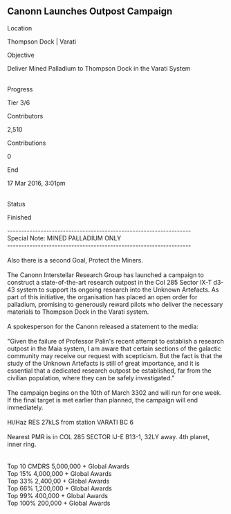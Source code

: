 ## Canonn Launches Outpost Campaign

Location

Thompson Dock \| Varati

Objective

Deliver Mined Palladium to Thompson Dock in the Varati System

\
Progress

Tier 3/6

Contributors

2,510

Contributions

0

End

17 Mar 2016, 3:01pm

\
Status

Finished

------------------------------------------------------------------\
Special Note: MINED PALLADIUM ONLY\
------------------------------------------------------------------\
\
Also there is a second Goal, Protect the Miners.\
\
The Canonn Interstellar Research Group has launched a campaign to
construct a state-of-the-art research outpost in the Col 285 Sector IX-T
d3-43 system to support its ongoing research into the Unknown Artefacts.
As part of this initiative, the organisation has placed an open order
for palladium, promising to generously reward pilots who deliver the
necessary materials to Thompson Dock in the Varati system.\
\
A spokesperson for the Canonn released a statement to the media:\
\
\"Given the failure of Professor Palin\'s recent attempt to establish a
research outpost in the Maia system, I am aware that certain sections of
the galactic community may receive our request with scepticism. But the
fact is that the study of the Unknown Artefacts is still of great
importance, and it is essential that a dedicated research outpost be
established, far from the civilian population, where they can be safely
investigated.\"\
\
The campaign begins on the 10th of March 3302 and will run for one week.
If the final target is met earlier than planned, the campaign will end
immediately.\
\
Hi/Haz RES 27kLS from station VARATI BC 6\
\
Nearest PMR is in COL 285 SECTOR IJ-E B13-1, 32LY away. 4th planet,
inner ring.\
\
\
Top 10 CMDRS 5,000,000 + Global Awards\
Top 15% 4,000,000 + Global Awards\
Top 33% 2,400,00 + Global Awards\
Top 66% 1,200,000 + Global Awards\
Top 99% 400,000 + Global Awards\
Top 100% 200,000 + Global Awards
